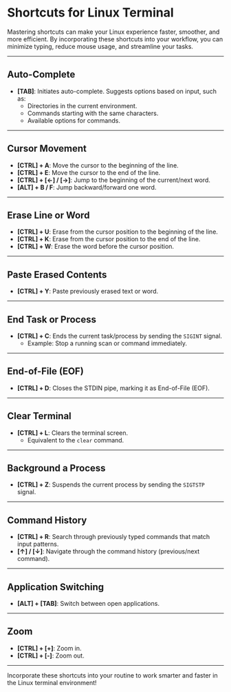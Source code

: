 # Shortcuts for Linux Terminal
Mastering shortcuts can make your Linux experience faster, smoother, and more efficient. By incorporating these shortcuts into your workflow, you can minimize typing, reduce mouse usage, and streamline your tasks.

---

## Auto-Complete
- **[TAB]**: Initiates auto-complete. Suggests options based on input, such as:
  - Directories in the current environment.
  - Commands starting with the same characters.
  - Available options for commands.

---

## Cursor Movement
- **[CTRL] + A**: Move the cursor to the beginning of the line.
- **[CTRL] + E**: Move the cursor to the end of the line.
- **[CTRL] + [←] / [→]**: Jump to the beginning of the current/next word.
- **[ALT] + B / F**: Jump backward/forward one word.

---

## Erase Line or Word
- **[CTRL] + U**: Erase from the cursor position to the beginning of the line.
- **[CTRL] + K**: Erase from the cursor position to the end of the line.
- **[CTRL] + W**: Erase the word before the cursor position.

---

## Paste Erased Contents
- **[CTRL] + Y**: Paste previously erased text or word.

---

## End Task or Process
- **[CTRL] + C**: Ends the current task/process by sending the `SIGINT` signal.
  - Example: Stop a running scan or command immediately.

---

## End-of-File (EOF)
- **[CTRL] + D**: Closes the STDIN pipe, marking it as End-of-File (EOF).

---

## Clear Terminal
- **[CTRL] + L**: Clears the terminal screen.
  - Equivalent to the `clear` command.

---

## Background a Process
- **[CTRL] + Z**: Suspends the current process by sending the `SIGTSTP` signal.

---

## Command History
- **[CTRL] + R**: Search through previously typed commands that match input patterns.
- **[↑] / [↓]**: Navigate through the command history (previous/next command).

---

## Application Switching
- **[ALT] + [TAB]**: Switch between open applications.

---

## Zoom
- **[CTRL] + [+]**: Zoom in.
- **[CTRL] + [-]**: Zoom out.

---

Incorporate these shortcuts into your routine to work smarter and faster in the Linux terminal environment!
